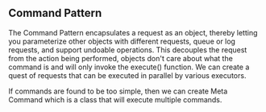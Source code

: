 Command Pattern
---

The Command Pattern encapsulates a request as an object, thereby letting you parameterize other objects with different requests, queue or log requests, and support undoable operations.
This decouples the request from the action being performed, objects don't care about what the command is and will only invoke the execute() function.
We can create a quest of requests that can be executed in parallel by various executors.

If commands are found to be too simple, then we can create Meta Command which is a class that will execute multiple commands.